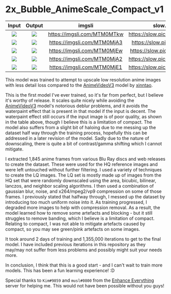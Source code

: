 # 2x_Bubble_AnimeScale_Compact_v1

| Input | Output | imgsli | slow.pics |
:-------------------------:|:-------------------------:|:-------------------------:|:-------------------------:|
![](http://bubblemint.cumz.one/2Novf7f.png)  |  ![](http://bubblemint.cumz.one/3E3s1Up.png) | https://imgsli.com/MTM0MTkw | https://slow.pics/c/Y0AaOa3e
![](http://bubblemint.cumz.one/41UEsQv.png) | ![](http://bubblemint.cumz.one/7bfjgmh.png) | https://imgsli.com/MTM0MjA3 | https://slow.pics/c/hjtYgiWt
![](http://bubblemint.cumz.one/9HQsU6W.png) | ![](http://bubblemint.cumz.one/9HQsU6W.png) | https://imgsli.com/MTM0MjEw | https://slow.pics/c/2QmPplix
![](http://bubblemint.cumz.one/2Nfnb5p.png) | ![](http://bubblemint.cumz.one/4U8Z7We.png) | https://imgsli.com/MTM0MjA2 | https://slow.pics/c/KzD3ngOu
![](http://bubblemint.cumz.one/2uefvE8.png) | ![](http://bubblemint.cumz.one/2uefvE8.png) | https://imgsli.com/MTM0MjE1 | https://slow.pics/c/4pZ8ZS8V


This model was trained to attempt to upscale low resolution anime images with less detail loss compared to the [AnimeVideoV3](https://github.com/xinntao/Real-ESRGAN/blob/master/docs/anime_video_model.md) model by [xinntao](https://github.com/xinntao/).

This is the first model I've ever trained, so it's far from perfect, but I believe it's worthy of release. It scales quite nicely while avoiding the [AnimeVideoV3](https://github.com/xinntao/Real-ESRGAN/blob/master/docs/anime_video_model.md) model's notorious deblur problems, and it avoids the waterpaint effect that is present in that model if the input is decent. The waterpaint effect still occurs if the input image is of poor quality, as shown in the table above, though I believe this is a limitation of compact. The model also suffers from a slight bit of haloing due to me messing up the dataset half way through the training process, hopefully this can be addressed in a later revision of the model. Sadly due to the nature of downscaling, there is quite a bit of contrast/gamma shifting which I cannot mitigate.

I extracted 1,845 anime frames from various Blu Ray discs and web releases to create the dataset. These were used for the HQ reference images and were left untouched without further filtering. I used a variety of techniques to create the LQ images. The LQ set is mostly made up of images from the HQ set that were randomly downscaled using the area, bicubic, bilinear, lanczos, and neighbor scaling algorithms. I then used a combination of gaussian blur, noise, and x264/mpeg2/vp9 compression on some of those frames. I previously stated that halfway through, I messed up the dataset by introducing too much uniform noise into it. As training progressed, I degraded more images to help with compression removal. As a result, the model learned how to remove some artefacts and blocking - but it still struggles to remove banding, which I believe is a limitation of compact. Relating to compact, I was not able to mitigate artefacts caused by compact, so you may see green/pink artefacts on some images.

It took around 2 days of training and 1,355,000 iterations to get to the final model. I have included previous iterations in this repository as they may/may not suffer from less problems and possibly might suit your needs more.

In conclusion, I think that this is a good start - and I can't wait to train more models. This has been a fun learning experience! :D

Special thanks to `Kim#9859` and `musl#0800` from the [Enhance Everything](https://discord.gg/cpAUpDK) server for helping me. This would not have been possible without you guys!
